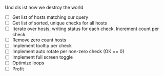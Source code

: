 Und dis ist how we destroy the world

- [ ] Get list of hosts matching our query
- [ ] Get list of sorted, unique checks for all hosts
- [ ] Iterate over hosts, writing status for each check. Increment count per check
- [ ] Remove zero count hosts
- [ ] Implement tooltip per check
- [ ] Implement auto rotate per non-zero check (OK == 0)
- [ ] Implement full screen toggle
- [ ] Optimize loops 
- [ ] Profit

